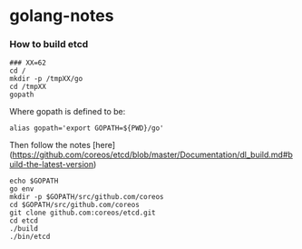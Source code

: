 # golang-notes

### How to build etcd

```
### XX=62
cd /
mkdir -p /tmpXX/go
cd /tmpXX
gopath
```

Where gopath is defined to be:

```
alias gopath='export GOPATH=${PWD}/go'
```
Then follow the notes
[here]
(https://github.com/coreos/etcd/blob/master/Documentation/dl_build.md#build-the-latest-version)

```
echo $GOPATH
go env
mkdir -p $GOPATH/src/github.com/coreos
cd $GOPATH/src/github.com/coreos
git clone github.com:coreos/etcd.git
cd etcd
./build
./bin/etcd
```
